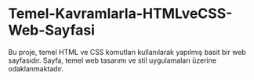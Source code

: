 # Temel-Kavramlarla-HTMLveCSS-Web-Sayfasi
 Bu proje, temel HTML ve CSS komutları kullanılarak yapılmış basit bir web sayfasıdır. Sayfa, temel web tasarımı ve stil uygulamaları üzerine odaklanmaktadır.
